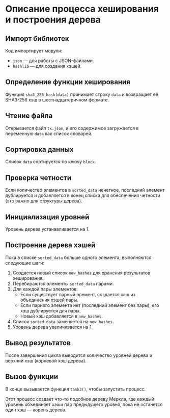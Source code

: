 # Описание процесса хеширования и построения дерева

## Импорт библиотек
Код импортирует модули:
- `json` — для работы с JSON-файлами.
- `hashlib` — для создания хэшей.

## Определение функции хеширования
Функция `sha3_256_hash(data)` принимает строку `data` и возвращает её SHA3-256 хэш в шестнадцатеричном формате.

## Чтение файла
Открывается файл `tx.json`, и его содержимое загружается в переменную `data` как список словарей.

## Сортировка данных
Список `data` сортируется по ключу `block`.

## Проверка четности
Если количество элементов в `sorted_data` нечетное, последний элемент дублируется и добавляется в конец списка для обеспечения четности (это важно для структуры дерева).

## Инициализация уровней
Уровень дерева устанавливается на 1.

## Построение дерева хэшей
Пока в списке `sorted_data` больше одного элемента, выполняются следующие шаги:
1. Создается новый список `new_hashes` для хранения результатов хеширования.
2. Перебираются элементы `sorted_data` парами.
3. Для каждой пары элементов:
   - Если существует парный элемент, создается хэш из объединения хэшей пары.
   - Если парного элемента нет (последний элемент без пары), его хэш дублируется для пары.
   - Новый хэш добавляется в `new_hashes`.
4. Список `sorted_data` заменяется на `new_hashes`.
5. Уровень дерева увеличивается на 1.

## Вывод результатов
После завершения цикла выводится количество уровней дерева и верхний хэш (корневой хэш дерева).

## Вызов функции
В конце вызывается функция `task3()`, чтобы запустить процесс.

Этот процесс создает что-то подобное дереву Меркла, где каждый уровень объединяет хэши пар предыдущего уровня, пока не останется один хэш — корень дерева.